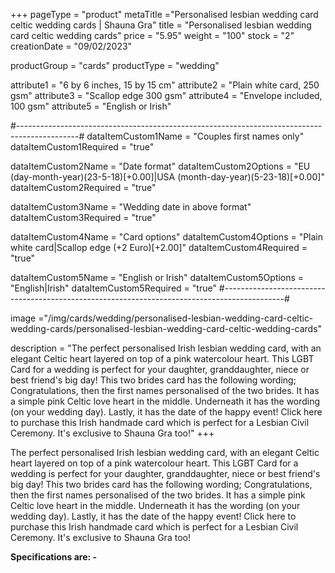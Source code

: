 +++
pageType = "product"
metaTitle ="Personalised lesbian wedding card celtic wedding cards | Shauna Gra"
title = "Personalised lesbian wedding card celtic wedding cards"
price = "5.95"
weight = "100"
stock = "2"
creationDate = "09/02/2023"

productGroup = "cards"
productType = "wedding"
 
attribute1 = "6 by 6 inches, 15 by 15 cm" 
attribute2 = "Plain white card, 250 gsm"
attribute3 = "Scallop edge 300 gsm"
attribute4 = "Envelope included, 100 gsm"
attribute5 = "English or Irish"
 
#---------------------------------------------------------------------------------------------#
dataItemCustom1Name = "Couples first names only"
dataItemCustom1Required = "true"

dataItemCustom2Name = "Date format"
dataItemCustom2Options = "EU (day-month-year)(23-5-18)[+0.00]|USA (month-day-year)(5-23-18)[+0.00]"
dataItemCustom2Required = "true"

dataItemCustom3Name = "Wedding date in above format"
dataItemCustom3Required = "true"

dataItemCustom4Name = "Card options"
dataItemCustom4Options = "Plain white card|Scallop edge (+2 Euro)[+2.00]"
dataItemCustom4Required = "true"

dataItemCustom5Name = "English or Irish"
dataItemCustom5Options = "English|Irish"
dataItemCustom5Required = "true"
#---------------------------------------------------------------------------------------------#

 
image ="/img/cards/wedding/personalised-lesbian-wedding-card-celtic-wedding-cards/personalised-lesbian-wedding-card-celtic-wedding-cards"
 
description = "The perfect personalised Irish lesbian wedding card, with an elegant Celtic heart layered on top of a pink watercolour heart.  This LGBT Card for a wedding is perfect for your daughter, granddaughter, niece or best friend's big day!  This two brides card has the following wording; Congratulations, then the first names personalised of the two brides.  It has a simple pink Celtic love heart in the middle.  Underneath it has the wording (on your wedding day).  Lastly, it has the date of the happy event!  Click here to purchase this Irish handmade card which is perfect for a Lesbian Civil Ceremony.  It's exclusive to Shauna Gra too!"
+++

The perfect personalised Irish lesbian wedding card, with an elegant Celtic heart layered on top of a pink watercolour heart. This LGBT Card for a wedding is perfect for your daughter, granddaughter, niece or best friend's big day! This two brides card has the following wording; Congratulations, then the first names personalised of the two brides. It has a simple pink Celtic love heart in the middle. Underneath it has the wording (on your wedding day). Lastly, it has the date of the happy event! Click here to purchase this Irish handmade card which is perfect for a Lesbian Civil Ceremony. It's exclusive to Shauna Gra too!

**Specifications are: -**
